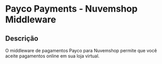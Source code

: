 # Payco Payments - Nuvemshop Middleware

## Descrição

O middleware de pagamentos Payco para Nuvemshop permite que você aceite
pagamentos online em sua loja virtual.
